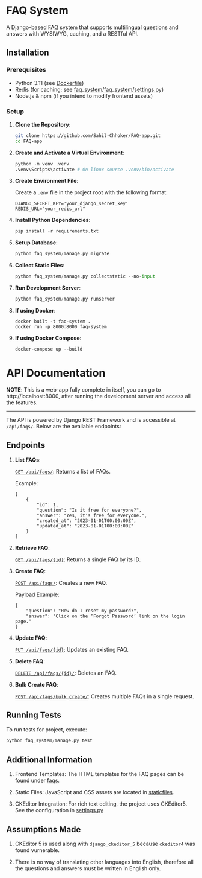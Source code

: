 # FAQ System

A Django-based FAQ system that supports multilingual questions and answers with WYSIWYG, caching, and a RESTful API.

## Installation

### Prerequisites

- Python 3.11 (see [Dockerfile](Dockerfile))
- Redis (for caching; see [faq_system/faq_system/settings.py](faq_system/faq_system/settings.py))
- Node.js & npm (if you intend to modify frontend assets)

### Setup

1. **Clone the Repository:**

   ```sh
   git clone https://github.com/Sahil-Chhoker/FAQ-app.git
   cd FAQ-app
   ```

2. **Create and Activate a Virtual Environment**:
   
    ```python
    python -m venv .venv
    .venv\Scripts\activate # On linux source .venv/bin/activate
    ```

3. **Create Environment File**:

    Create a `.env` file in the project root with the following format:
    ```
    DJANGO_SECRET_KEY='your_django_secret_key'
    REDIS_URL="your_redis_url"
    ```

4. **Install Python Dependencies**:

    ```python
    pip install -r requirements.txt
    ```

5. **Setup Database**:

    ```python
    python faq_system/manage.py migrate
    ```

6. **Collect Static Files**:

    ```python
    python faq_system/manage.py collectstatic --no-input
    ```

7. **Run Development Server**:

    ```python
    python faq_system/manage.py runserver
    ```

8. **If using Docker**:

    ```
    docker built -t faq-system .
    docker run -p 8000:8000 faq-system
    ```

9. **If using Docker Compose**:

    ```
    docker-compose up --build
    ```

# API Documentation

**NOTE**: This is a web-app fully complete in itself, you can go to http://localhost:8000, after running the development server and access all the features.

---

The API is powered by Django REST Framework and is accessible at `/api/faqs/`. Below are the available endpoints:

## Endpoints

1. **List FAQs**:

    [`GET /api/faqs/`](faq_system/faqs/views.py): Returns a list of FAQs.

    Example:
    ```
    [
        {
            "id": 1,
            "question": "Is it free for everyone?",
            "answer": "Yes, it's free for everyone.",
            "created_at": "2023-01-01T00:00:00Z",
            "updated_at": "2023-01-01T00:00:00Z"
        }
    ]
    ```

2. **Retrieve FAQ**:

    [`GET /api/faqs/{id}`](faq_system/faqs/views.py): Returns a single FAQ by its ID.

3. **Create FAQ**:

    [`POST /api/faqs/`](faq_system/faqs/views.py): Creates a new FAQ.

    Payload Example:

    ```
    {
        "question": "How do I reset my password?",
        "answer": "Click on the ‘Forgot Password’ link on the login page."
    }
    ```

4. **Update FAQ**:

    [`PUT /api/faqs/{id}`](faq_system/faqs/views.py): Updates an existing FAQ.

5. **Delete FAQ**:

   [`DELETE /api/faqs/{id}/`](faq_system/faqs/views.py): Deletes an FAQ.

6. **Bulk Create FAQ**:
   
   [`POST /api/faqs/bulk_create/`](faq_system/faqs/views.py): Creates multiple FAQs in a single request.


## Running Tests

To run tests for project, execute:
```python
python faq_system/manage.py test
```

## Additional Information

1. Frontend Templates:
    The HTML templates for the FAQ pages can be found under [faqs](faq_system/templates/faqs).

2. Static Files:
    JavaScript and CSS assets are located in [staticfiles](faq_system/staticfiles).

3. CKEditor Integration:
    For rich text editing, the project uses CKEditor5. See the configuration in [settings.py](faq_system/faq_system/settings.py)


## Assumptions Made
1. CKEditor 5 is used along with `django_ckeditor_5` because `ckeditor4` was found vurnerable.

3. There is no way of translating other languages into English, therefore all the questions and answers must be written in English only.

